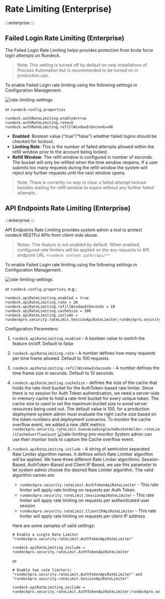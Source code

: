 # Rate Limiting (Enterprise)

:::enterprise
:::

## Failed Login Rate Limiting (Enterprise)

The Failed Login Rate Limiting helps provides protection from brute force login attempts on Rundeck.

> Note: This setting is turned off by default on new installations of Process Automation but is recommended to be turned on in production use.

To enable Failed Login rate limiting using the following settings in Configuration Management.

![rate-limiting-settings](~@assets/img/login-ratelimiting.png)

or `rundeck-config.properties`

```
rundeck.authRateLimiting.enabled=true
rundeck.authRateLimiting.rate=5
rundeck.authRateLimiting.refillWindowInSeconds=60
```

- **Enabled**: Boolean value ("true"/"false") whether failed logins should be checked for lockout.
- **Limiting Rate**: This is the number of failed attempts allowed within the refill window prior to the account being locked.
- **Refill Window**: The refill window is configured in number of seconds. The bucket will only be refilled when the time window reopens. If a user submits too many requests during the refill window the system will reject any further requests until the next window opens.  

> Note: There is currently no way to clear a failed attempt lockout besides waiting for refill window to expire without any further failed attempts.


## API Endpoints Rate Limiting (Enterprise)

:::enterprise
:::

API Endpoints Rate Limiting provides system admin a tool to protect rundeck RESTFul APIs from client-side abuse. 

> Notes: This feature is not enabled by default. When enabled, configured rate limiters will be applied on the any requests to API endpoint URL `<rundeck context path>/api/**`

To enable Failed Login rate limiting using the following settings in Configuration Management.

![rate-limiting-settings](~@assets/img/login-ratelimiting.png)

or `rundeck-config.properties`, e.g.:

```
rundeck.apiRateLimiting.enabled = true
rundeck.apiRateLimiting.rate = 20
rundeck.apiRateLimiting.refillWindowInSeconds = 10
rundeck.apiRateLimiting.cacheSize = 100
rundeck.apiRateLimiting.include = rundeckpro.security.rateLimit.SessionApiRateLimiter;rundeckpro.security.rateLimit.ClientIPApiRateLimiter
```

Configuration Parameters:

1. `rundeck.apiRateLimiting.enabled` - A boolean value to switch the feature on/off. Default to false

2. `rundeck.apiRateLimiting.rate` - A number defines how many requests per time frame allowed. Default to 100 requests.

3. `rundeck.apiRateLimiting.refillWindowInSeconds` - A number defines the time frame size in seconds. Default to 10 seconds.

4. `rundeck.apiRateLimiting.cacheSize` - defines the size of the cache that holds the rate-limit bucket for the AuthToken-based rate limiter. Since there is no session for Auth Token authentication, we need a server-side in-memory cache to hold a rate-limit bucket for every unique token. The cache size to used to set the maximum bucket size to avoid server resources being used out. The default value is 100, for a production deployment system admin must evaluate the right cache size based on the token numbers and deployment scenarios. To monitor the cache overflow event, we added a new JMX metrics `rundeckpro.security.rateLimit.GuavaLoadingCacheBucketHolder.rateLimitCacheOverflowCount`
   ![rate-limiting-jmx-monitor](~@assets/img/rate-limiting-jmx-monitor.png)
System admin can use their monitor tools to capture the Cache overflow event.

5. `rundeck.apiRateLimiting.include` - A string of semicolon separated Rate Limiter algorithm names. It defines which Rate Limitter algorithm will be applied. We have three different Rate Limiter algorithms: Session-Based, AuthToken-Based and Client IP Based, we use this parameter to let system admin choose the desired Rate Limiter algorithm. The valid algorithm names are:
   
    - `rundeckpro.security.rateLimit.AuthTokenApiRateLimiter` - This rate limiter will apply rate limiting on requests per Auth Token. 
    - `rundeckpro.security.rateLimit.SessionApiRateLimiter` - This rate limiter will apply rate limiting on requests per authenticated user session
    - `rundeckpro.security.rateLimit.ClientIPApiRateLimiter` - This rate limiter will apply rate limiting on requests per client IP address

    Here are some samples of valid settings:
    ```
    # Enable a single Rate Limiter "rundeckpro.security.rateLimit.AuthTokenApiRateLimiter"

    rundeck.apiRateLimiting.include = rundeckpro.security.rateLimit.AuthTokenApiRateLimiter
    ``` 
    or

    ```
    # Enable two rate limiters: "rundeckpro.security.rateLimit.AuthTokenApiRateLimiter" and "rundeckpro.security.rateLimit.SessionApiRateLimiter"

    rundeck.apiRateLimiting.include = rundeckpro.security.rateLimit.AuthTokenApiRateLimiter;rundeckpro.security.rateLimit.SessionApiRateLimiter
    ```
